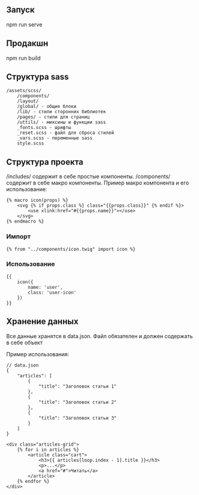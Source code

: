 ## Запуск

npm run serve

## Продакшн

npm run build

## Структура sass

```
/assets/scss/
    /components/
    /layout/
    /global/ - общие блоки
    /lib/ - стили сторонних библиотек
    /pages/ - стили для страниц
    /uttils/ - миксины и функции sass
    _fonts.scss - шрифты
    _reset.scss - файл для сброса стилей
    _vars.scss - переменные sass
    style.scss
```

## Структура проекта

/includes/ содержит в себе простые компоненты.
/components/ содержит в себе макро компоненты. Пример макро компонента и его использование:

```
{% macro icon(props) %}
	<svg {% if props.class %} class="{{props.class}}" {% endif %}>
		<use xlink:href="#{{props.name}}"></use>
	</svg>
{% endmacro %}
```

### Импорт

```
{% from "../components/icon.twig" import icon %}
```

### Использование

```
{{
    icon({
        name: 'user',
        class: 'user-icon'
    })
}}
```

## Хранение данных

Все данные хранятся в data.json. Файл обязателен и должен содержать в себе объект

Пример использования:

```
// data.json
{
    "articles": [
        {
            "title": "Заголовок статьи 1"
        },
        {
            "title": "Заголовок статьи 2"
        },
        {
            "title": "Заголовок статьи 3"
        }
    ]
}
```

```
<div class="articles-grid">
    {% for i in articles %}
        <article class="cart">
            <h3>{{ articles[loop.index - 1].title }}</h3>
            <p>...</p>
            <a href="#">Читать</a>
        </article>
    {% endfor %}
</div>
```
